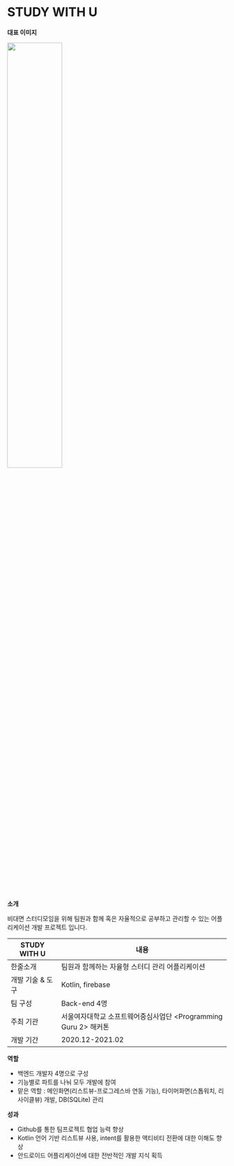 # STUDY WITH U

**대표 이미지**

<img src = "https://user-images.githubusercontent.com/65479467/180182108-8362ad9c-9575-41b8-99b7-00658822a9b8.png" width="50%" height="50%">



**소개**

비대면 스터디모임을 위해 팀원과 함께 혹은 자율적으로 공부하고 관리할 수 있는 어플리케이션 개발 프로젝트 입니다.

| STUDY WITH U | 내용 |
|-------------------|-----------------------------------------------------------------|
| 한줄소개 | 팀원과 함께하는 자율형 스터디 관리 어플리케이션 |
| 개발 기술 & 도구 | Kotlin, firebase |
| 팀 구성 | Back-end 4명 |
| 주최 기관 | 서울여자대학교 소프트웨어중심사업단 <Programming Guru 2> 해커톤 |
| 개발 기간 | 2020.12-2021.02 |
  


**역할**

- 백엔드 개발자 4명으로 구성
- 기능별로 파트를 나눠 모두 개발에 참여
- 맡은 역할 : 메인화면(리스트뷰-프로그레스바 연동 기능), 타이머화면(스톱워치, 리사이클뷰) 개발, DB(SQLite) 관리



**성과**

- Github를 통한 팀프로젝트 협업 능력 향상
- Kotlin 언어 기반 리스트뷰 사용, intent를 활용한 액티비티 전환에 대한 이해도 향상
- 안드로이드 어플리케이션에 대한 전반적인 개발 지식 획득

